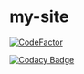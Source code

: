 # my-site

[![CodeFactor](https://www.codefactor.io/repository/github/pbrandstetter/my-site/badge/master?s=45665dffcb441972355d235c76ad68518d2f2b04)](https://www.codefactor.io/repository/github/pbrandstetter/my-site/overview/master)

[![Codacy Badge](https://api.codacy.com/project/badge/Grade/09c5732832fd4d97bdc3505a413bb176)](https://www.codacy.com?utm_source=github.com&amp;utm_medium=referral&amp;utm_content=pbrandstetter/my-site&amp;utm_campaign=Badge_Grade)
